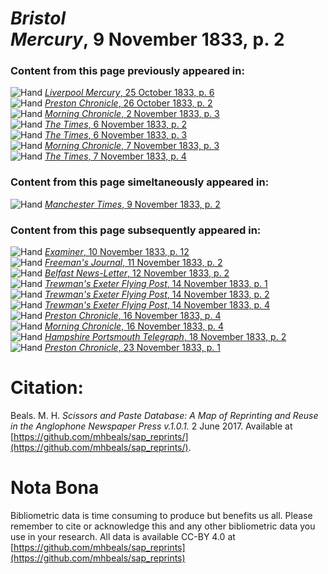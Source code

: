 # *Bristol Mercury*, 9 November 1833, p. 2  
  
### Content from this page previously appeared in:  
![Hand](http://scissorsandpaste.net/wp-content/uploads/2017/06/smallhandpointer.png) [*Liverpool Mercury*, 25 October 1833, p. 6](https://mhbeals.github.io/sap_html/Liverpool-Mercury/Liverpool-Mercury-25-October-1833-p-6)  
![Hand](http://scissorsandpaste.net/wp-content/uploads/2017/06/smallhandpointer.png) [*Preston Chronicle*, 26 October 1833, p. 2](https://mhbeals.github.io/sap_html/Preston-Chronicle/Preston-Chronicle-26-October-1833-p-2)  
![Hand](http://scissorsandpaste.net/wp-content/uploads/2017/06/smallhandpointer.png) [*Morning Chronicle*, 2 November 1833, p. 3](https://mhbeals.github.io/sap_html/Morning-Chronicle/Morning-Chronicle-2-November-1833-p-3)  
![Hand](http://scissorsandpaste.net/wp-content/uploads/2017/06/smallhandpointer.png) [*The Times*, 6 November 1833, p. 2](https://mhbeals.github.io/sap_html/The-Times/The-Times-6-November-1833-p-2)  
![Hand](http://scissorsandpaste.net/wp-content/uploads/2017/06/smallhandpointer.png) [*The Times*, 6 November 1833, p. 3](https://mhbeals.github.io/sap_html/The-Times/The-Times-6-November-1833-p-3)  
![Hand](http://scissorsandpaste.net/wp-content/uploads/2017/06/smallhandpointer.png) [*Morning Chronicle*, 7 November 1833, p. 3](https://mhbeals.github.io/sap_html/Morning-Chronicle/Morning-Chronicle-7-November-1833-p-3)  
![Hand](http://scissorsandpaste.net/wp-content/uploads/2017/06/smallhandpointer.png) [*The Times*, 7 November 1833, p. 4](https://mhbeals.github.io/sap_html/The-Times/The-Times-7-November-1833-p-4)  
  
### Content from this page simeltaneously appeared in:  
![Hand](http://scissorsandpaste.net/wp-content/uploads/2017/06/smallhandpointer.png) [*Manchester Times*, 9 November 1833, p. 2](https://mhbeals.github.io/sap_html/Manchester-Times/Manchester-Times-9-November-1833-p-2)  
  
### Content from this page subsequently appeared in:  
![Hand](http://scissorsandpaste.net/wp-content/uploads/2017/06/smallhandpointer.png) [*Examiner*, 10 November 1833, p. 12](https://mhbeals.github.io/sap_html/Examiner/Examiner-10-November-1833-p-12)  
![Hand](http://scissorsandpaste.net/wp-content/uploads/2017/06/smallhandpointer.png) [*Freeman's Journal*, 11 November 1833, p. 2](https://mhbeals.github.io/sap_html/Freeman's-Journal/Freeman's-Journal-11-November-1833-p-2)  
![Hand](http://scissorsandpaste.net/wp-content/uploads/2017/06/smallhandpointer.png) [*Belfast News-Letter*, 12 November 1833, p. 2](https://mhbeals.github.io/sap_html/Belfast-News-Letter/Belfast-News-Letter-12-November-1833-p-2)  
![Hand](http://scissorsandpaste.net/wp-content/uploads/2017/06/smallhandpointer.png) [*Trewman's Exeter Flying Post*, 14 November 1833, p. 1](https://mhbeals.github.io/sap_html/Trewman's-Exeter-Flying-Post/Trewman's-Exeter-Flying-Post-14-November-1833-p-1)  
![Hand](http://scissorsandpaste.net/wp-content/uploads/2017/06/smallhandpointer.png) [*Trewman's Exeter Flying Post*, 14 November 1833, p. 2](https://mhbeals.github.io/sap_html/Trewman's-Exeter-Flying-Post/Trewman's-Exeter-Flying-Post-14-November-1833-p-2)  
![Hand](http://scissorsandpaste.net/wp-content/uploads/2017/06/smallhandpointer.png) [*Trewman's Exeter Flying Post*, 14 November 1833, p. 4](https://mhbeals.github.io/sap_html/Trewman's-Exeter-Flying-Post/Trewman's-Exeter-Flying-Post-14-November-1833-p-4)  
![Hand](http://scissorsandpaste.net/wp-content/uploads/2017/06/smallhandpointer.png) [*Preston Chronicle*, 16 November 1833, p. 4](https://mhbeals.github.io/sap_html/Preston-Chronicle/Preston-Chronicle-16-November-1833-p-4)  
![Hand](http://scissorsandpaste.net/wp-content/uploads/2017/06/smallhandpointer.png) [*Morning Chronicle*, 16 November 1833, p. 4](https://mhbeals.github.io/sap_html/Morning-Chronicle/Morning-Chronicle-16-November-1833-p-4)  
![Hand](http://scissorsandpaste.net/wp-content/uploads/2017/06/smallhandpointer.png) [*Hampshire Portsmouth Telegraph*, 18 November 1833, p. 2](https://mhbeals.github.io/sap_html/Hampshire-Portsmouth-Telegraph/Hampshire-Portsmouth-Telegraph-18-November-1833-p-2)  
![Hand](http://scissorsandpaste.net/wp-content/uploads/2017/06/smallhandpointer.png) [*Preston Chronicle*, 23 November 1833, p. 1](https://mhbeals.github.io/sap_html/Preston-Chronicle/Preston-Chronicle-23-November-1833-p-1)  


# Citation: 

Beals. M. H. *Scissors and Paste Database: A Map of Reprinting and Reuse in the Anglophone Newspaper Press v.1.0.1.* 2 June 2017. Available at [https://github.com/mhbeals/sap_reprints/](https://github.com/mhbeals/sap_reprints/). 

# Nota Bona

Bibliometric data is time consuming to produce but benefits us all. Please remember to cite or acknowledge this and any other bibliometric data you use in your research. All data is available CC-BY 4.0 at [https://github.com/mhbeals/sap_reprints](https://github.com/mhbeals/sap_reprints)
